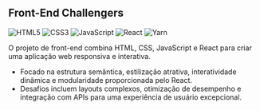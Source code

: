 ## Front-End Challengers
![HTML5](https://img.shields.io/badge/html5-%23E34F26.svg?style=for-the-badge&logo=html5&logoColor=white)
![CSS3](https://img.shields.io/badge/css3-%231572B6.svg?style=for-the-badge&logo=css3&logoColor=white)
![JavaScript](https://img.shields.io/badge/javascript-%23323330.svg?style=for-the-badge&logo=javascript&logoColor=%23F7DF1E)
![React](https://img.shields.io/badge/react-%2320232a.svg?style=for-the-badge&logo=react&logoColor=%2361DAFB)
![Yarn](https://img.shields.io/badge/yarn-%232C8EBB.svg?style=for-the-badge&logo=yarn&logoColor=white)

O projeto de front-end combina HTML, CSS, JavaScript e React para criar uma aplicação web responsiva e interativa.
- Focado na estrutura semântica, estilização atrativa, interatividade dinâmica e modularidade proporcionada pelo React. 
- Desafios incluem layouts complexos, otimização de desempenho e integração com APIs para uma experiência de usuário excepcional.
